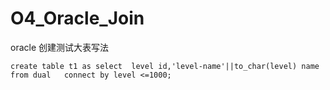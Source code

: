 # O4_Oracle_Join

oracle 创建测试大表写法

```shell
create table t1 as select  level id,'level-name'||to_char(level) name from dual   connect by level <=1000;
```

